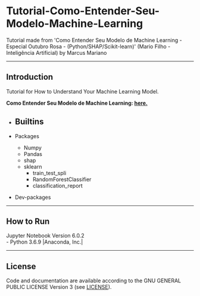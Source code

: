 # Tutorial-Como-Entender-Seu-Modelo-Machine-Learning
Tutorial made from 'Como Entender Seu Modelo de Machine Learning - Especial Outubro Rosa - (Python/SHAP/Scikit-learn)' (Mario Filho - Inteligência Artificial) by Marcus Mariano

---

## Introduction

Tutorial for How to Understand Your Machine Learning Model.

**Como Entender Seu Modelo de Machine Learning: [here.](https://www.youtube.com/watch?v=J5E4umn8Fb4&t=87s)**  


- Builtins
    -

- Packages
    - Numpy
    - Pandas
    - shap
    - sklearn
        - train_test_spli
        - RandomForestClassifier  
        - classification_report      

- Dev-packages


---

## How to Run

Jupyter Notebook Version 6.0.2  
    - Python 3.6.9 |Anaconda, Inc.|

---

## License

Code and documentation are available according to the GNU GENERAL PUBLIC LICENSE Version 3 (see [LICENSE](https://www.gnu.org/licenses/gpl.html)).
